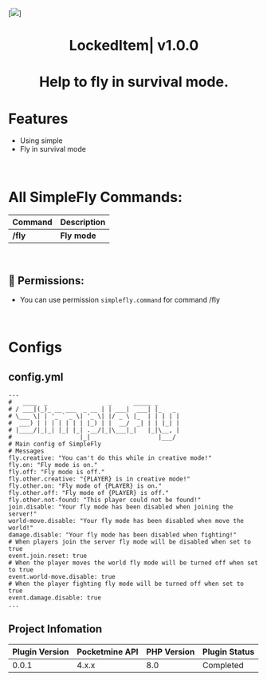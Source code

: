 [![](https://poggit.pmmp.io/shield.state/LockedItem)]
<div align="center">
<h1>LockedItem| v1.0.0<h1>
<p>Help to fly in survival mode.</p>
</div>

# Features
- Using simple
- Fly in survival mode

 <br>
  
# All SimpleFly Commands:

| **Command** | **Description** |
| --- | --- |
| **/fly** | **Fly mode** |
<br>
  
## 📃  Permissions:

- You can use permission `simplefly.command` for command /fly
<br>
  
# Configs
## config.yml
 ```
 ---
#   ____  _                 _      _____ _       
 # / ___|(_)_ __ ___  _ __ | | ___|  ___| |_   _ 
 # \___ \| | '_ ` _ \| '_ \| |/ _ \ |_  | | | | |
 #  ___) | | | | | | | |_) | |  __/  _| | | |_| |
 # |____/|_|_| |_| |_| .__/|_|\___|_|   |_|\__, |
 #                   |_|                   |___/ 
# Main config of SimpleFly
# Messages
fly.creative: "You can't do this while in creative mode!"
fly.on: "Fly mode is on."
fly.off: "Fly mode is off."
fly.other.creative: "{PLAYER} is in creative mode!"
fly.other.on: "Fly mode of {PLAYER} is on."
fly.other.off: "Fly mode of {PLAYER} is off."
fly.other.not-found: "This player could not be found!"
join.disable: "Your fly mode has been disabled when joining the server!"
world-move.disable: "Your fly mode has been disabled when move the world!"
damage.disable: "Your fly mode has been disabled when fighting!"
# When players join the server fly mode will be disabled when set to true
event.join.reset: true 
# When the player moves the world fly mode will be turned off when set to true
event.world-move.disable: true 
# When the player fighting fly mode will be turned off when set to true
event.damage.disable: true
...
 ```
## Project Infomation

| Plugin Version | Pocketmine API | PHP Version | Plugin Status |
|---|---|---|---|
| 0.0.1 | 4.x.x | 8.0 | Completed |
 

